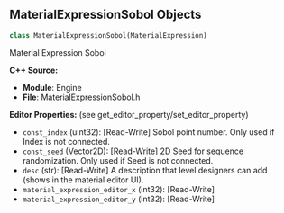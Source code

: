 ## MaterialExpressionSobol Objects

```python
class MaterialExpressionSobol(MaterialExpression)
```

Material Expression Sobol

**C++ Source:**

- **Module**: Engine
- **File**: MaterialExpressionSobol.h

**Editor Properties:** (see get_editor_property/set_editor_property)

- ``const_index`` (uint32):  [Read-Write] Sobol point number. Only used if Index is not connected.
- ``const_seed`` (Vector2D):  [Read-Write] 2D Seed for sequence randomization. Only used if Seed is not connected.
- ``desc`` (str):  [Read-Write] A description that level designers can add (shows in the material editor UI).
- ``material_expression_editor_x`` (int32):  [Read-Write]
- ``material_expression_editor_y`` (int32):  [Read-Write]

<a id="unreal.MaterialExpressionSparseVolumeTextureBase"></a>